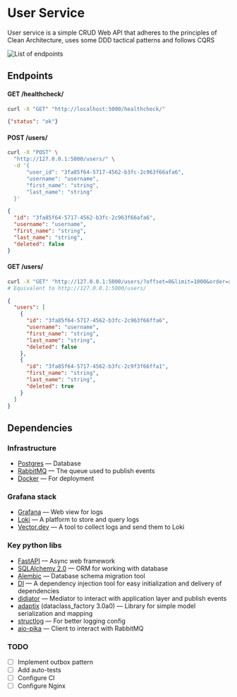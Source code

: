# User Service

User service is a simple CRUD Web API that adheres to the principles of Clean Architecture,
uses some DDD tactical patterns and follows CQRS 

![List of endpoints](https://i.imgur.com/9DqVkwi.png)

## Endpoints

#### GET /healthcheck/
```bash
curl -X "GET" "http://localhost:5000/healthcheck/"
```
```json
{"status": "ok"}
```

#### POST /users/

```bash
curl -X "POST" \
  "http://127.0.0.1:5000/users/" \
  -d '{
      "user_id": "3fa85f64-5717-4562-b3fc-2c963f66afa6",
      "username": "username",
      "first_name": "string",
      "last_name": "string"
  }'
```
```json
{
  "id": "3fa85f64-5717-4562-b3fc-2c963f66afa6",
  "username": "username",
  "first_name": "string",
  "last_name": "string",
  "deleted": false
}
```

#### GET /users/
```bash
curl -X "GET" "http://127.0.0.1:5000/users/?offset=0&limit=1000&order=asc"
# Equivalent to http://127.0.0.1:5000/users/
```
```json
{
  "users": [
    {
      "id": "3fa85f64-5717-4562-b3fc-2c963f66ffa6",
      "username": "username",
      "first_name": "string",
      "last_name": "string",
      "deleted": false
    },
    {
      "id": "3fa85f64-5717-4562-b3fc-2c9f3f66ffa1",
      "first_name": "string",
      "last_name": "string",
      "deleted": true
    }
  ]
}
```

## Dependencies

### Infrastructure

- [Postgres](https://www.postgresql.org/docs/current/index.html) — Database
- [RabbitMQ](https://www.rabbitmq.com/) — The queue used to publish events
- [Docker](https://docs.docker.com/) — For deployment

### Grafana stack

- [Grafana](https://grafana.com/docs/grafana/latest/) — Web view for logs
- [Loki](https://grafana.com/docs/loki/latest/) — A platform to store and query logs
- [Vector.dev](https://vector.dev) — A tool to collect logs and send them to Loki

###  Key python libs

- [FastAPI](https://fastapi.tiangolo.com/) — Async web framework
- [SQLAlchemy 2.0](https://docs.sqlalchemy.org/en/20/) — ORM for working with database
- [Alembic](https://alembic.sqlalchemy.org/en/latest/) — Database schema migration tool
- [DI](https://www.adriangb.com/di/0.73.0/) — A dependency injection tool for easy initialization and delivery of dependencies 
- [didiator](https://github.com/SamWarden/didiator) — Mediator to interact with application layer and publish events
- [adaptix](https://dataclass-factory.readthedocs.io/en/3.x-develop/) (dataclass_factory 3.0a0) — Library for simple model serialization and mapping
- [structlog](https://structlog.org/) — For better logging config
- [aio-pika](https://aio-pika.readthedocs.io/) — Client to interact with RabbitMQ

### TODO

- [ ] Implement outbox pattern
- [ ] Add auto-tests
- [ ] Configure CI
- [ ] Configure Nginx
